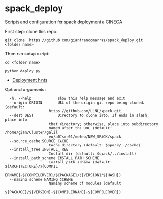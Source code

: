# spack_deploy
Scripts and configuration for spack deployment a CINECA

First step: clone this repo:

    git clone  https://github.com/gianfrancomarras/spack_deploy.git <folder name>

    
Then run setup script:

    cd <folder name>
    
    python deploy.py


  * [Deployment hints](https://github.com/RemoteConnectionManager/RCM_spack_deploy/blob/master/DEPLOY_HINTS.md)


  
  Optional arguments:

      -h, --help            show this help message and exit
      --origin ORIGIN       URL of the origin git repo being cloned. (default:
                        https://github.com/LLNL/spack.git)
      --dest DEST           Directory to clone into. If ends in slash, place into
                        that directory; otherwise, place into subdirectory
                        named after the URL (default: /home/gian/Cluster/galil
                        eo/a07smr01/meteo/NEW_SPACK/spack)
      --source_cache SOURCE_CACHE
                        Cache directory (default: $spack/../cache)
      --install_tree INSTALL_TREE
                        Install dir (default: $spack/../install)
      --install_path_scheme INSTALL_PATH_SCHEME
                        Install path scheme (default: ${ARCHITECTURE}/${COMPIL
                        ERNAME}-${COMPILERVER}/${PACKAGE}/${VERSION}/${HASH})
      --naming_scheme NAMING_SCHEME
                        Naming scheme of modules (default:
                        ${PACKAGE}/${VERSION}-${COMPILERNAME}-${COMPILERVER})
